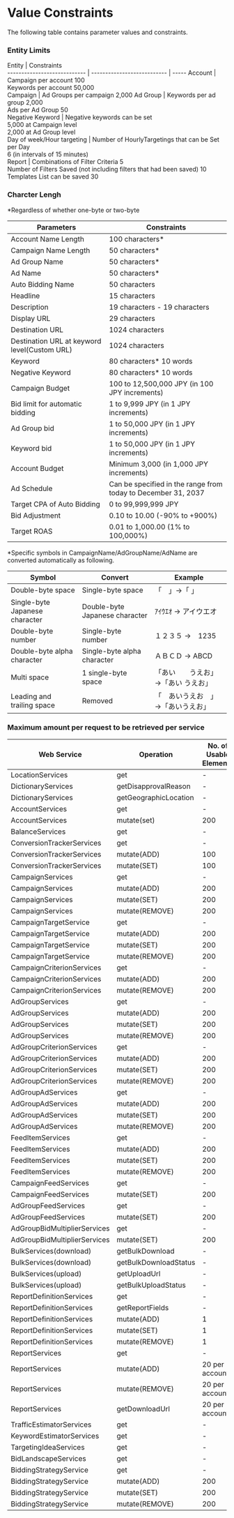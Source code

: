 # Value Constraints
The following table contains parameter values and constraints.  
### Entity Limits 
Entity                           | Constraints                         
---------------------------- | --------------------------- | -----
Account                        | Campaign per account 100  <br> Keywords per account 50,000                     
Campaign                       | Ad Groups per campaign 2,000
Ad Group                       | Keywords per ad group 2,000 <br>Ads per Ad Group 50                         
Negative Keyword                     | Negative keywords can be set  <br>5,000 at Campaign level<br>2,000 at Ad Group level  
Day of week/Hour targeting                 | Number of HourlyTargetings that can be Set per Day <br>6 (in intervals of 15 minutes)   
Report                         | Combinations of Filter Criteria 5 <br>Number of Filters Saved (not including filters that had been saved) 10<br>Templates List can be saved 30                         

### Charcter Lengh
*Regardless of whether one-byte or two-byte

Parameters                                   | Constraints
-------------------------------------------- | -------------------------------------------------------------
Account Name Length                          | 100 characters*                                              
Campaign Name Length                         | 50 characters*                                               
Ad Group Name                                | 50 characters*                                               
Ad Name                                      | 50 characters*                                               
Auto Bidding Name                            | 50 characters        
Headline                                     | 15 characters                                                
Description                                  | 19 characters - 19 characters                                
Display URL                                  | 29 characters                                                
Destination URL                              | 1024 characters                                              
Destination URL at keyword level(Custom URL) | 1024 characters                                              
Keyword                                      | 80 characters* 10 words                                         
Negative Keyword                             | 80 characters* 10 words                                                  
Campaign Budget                              | 100 to 12,500,000 JPY (in 100 JPY increments)                
Bid limit for automatic bidding              | 1 to 9,999 JPY (in 1 JPY increments)                         
Ad Group bid                                 | 1 to 50,000 JPY (in 1 JPY increments)                        
Keyword bid                                  | 1 to 50,000 JPY (in 1 JPY increments)                        
Account Budget                               | Minimum 3,000 (in 1,000 JPY increments)                      
Ad Schedule                                  | Can be specified in the range from today to December 31, 2037
Target CPA of Auto Bidding                   | 0 to 99,999,999 JPY                      
Bid Adjustment                               | 0.10 to 10.00 (-90% to +900%)                      
Target ROAS                                  | 0.01 to 1,000.00 (1% to 100,000%)                      

*Specific symbols in CampaignName/AdGroupName/AdName are converted automatically as following.

Symbol  | Convert           | Example 
------- | ----------------- | ------------------
Double-byte space | Single-byte space | 「　」→「 」
Single-byte Japanese character | Double-byte Japanese character | ｱｲｳｴｵ → アイウエオ
Double-byte number | Single-byte number | １２３５ →　1235
Double-byte alpha character | Single-byte alpha character | ＡＢＣＤ → ABCD
Multi space | 1 single-byte space | 「あい　　うえお」→「あい うえお」
Leading and trailing space | Removed | 「　あいうえお　」→「あいうえお」

### Maximum amount per request to be retrieved per service  
Web Service                  | Operation             | No. of Usable Elements | Max. Responses | Paging
---------------------------- | --------------------- | ---------------------- | -------------- | ------
LocationServices             | get                   | -                      | 1              | -     
DictionaryServices           | getDisapprovalReason  | -                      | ALL            | -     
DictionaryServices           | getGeographicLocation | -                      | ALL            | -     
AccountServices              | get                   | -                      | 200            | ○     
AccountServices              | mutate(set)           | 200                    | -              | -     
BalanceServices              | get                   | -                      | 100            | ○     
ConversionTrackerServices    | get                   | -                      | 500            | ○     
ConversionTrackerServices    | mutate(ADD)           | 100                    | -              | -     
ConversionTrackerServices    | mutate(SET)           | 100                    | -              | -     
CampaignServices             | get                   | -                      | 500            | ○     
CampaignServices             | mutate(ADD)           | 200                    | -              | -     
CampaignServices             | mutate(SET)           | 200                    | -              | -     
CampaignServices             | mutate(REMOVE)        | 200                    | -              | -     
CampaignTargetService        | get                   | -                      | 500            | ○     
CampaignTargetService        | mutate(ADD)           | 200                    | -              | -     
CampaignTargetService        | mutate(SET)           | 200                    | -              | -     
CampaignTargetService        | mutate(REMOVE)        | 200                    | -              | -     
CampaignCriterionServices    | get                   | -                      | 500            | ○     
CampaignCriterionServices    | mutate(ADD)           | 200                    | -              | -     
CampaignCriterionServices    | mutate(REMOVE)        | 200                    | -              | -     
AdGroupServices              | get                   | -                      | 500            | ○     
AdGroupServices              | mutate(ADD)           | 200                    | -              | -     
AdGroupServices              | mutate(SET)           | 200                    | -              | -     
AdGroupServices              | mutate(REMOVE)        | 200                    | -              | -     
AdGroupCriterionServices     | get                   | -                      | 500            | ○     
AdGroupCriterionServices     | mutate(ADD)           | 200                    | -              | -     
AdGroupCriterionServices     | mutate(SET)           | 200                    | -              | -     
AdGroupCriterionServices     | mutate(REMOVE)        | 200                    | -              | -     
AdGroupAdServices            | get                   | -                      | 500            | ○     
AdGroupAdServices            | mutate(ADD)           | 200                    | -              | -     
AdGroupAdServices            | mutate(SET)           | 200                    | -              | -     
AdGroupAdServices            | mutate(REMOVE)        | 200                    | -              | -     
FeedItemServices             | get                   | -                      | 500            | ○     
FeedItemServices             | mutate(ADD)           | 200                    | -              | -     
FeedItemServices             | mutate(SET)           | 200                    | -              | -     
FeedItemServices             | mutate(REMOVE)        | 200                    | -              | -     
CampaignFeedServices         | get                   | -                      | 500            | ○     
CampaignFeedServices         | mutate(SET)           | 200                    | -              | -     
AdGroupFeedServices          | get                   | -                      | 500            | ○     
AdGroupFeedServices          | mutate(SET)           | 200                    | -              | -     
AdGroupBidMultiplierServices | get                   | -                      | 500            | ○     
AdGroupBidMultiplierServices | mutate(SET)           | 200                    | -              | -     
BulkServices(download)       | getBulkDownload       | -                      | 1              | -     
BulkServices(download)       | getBulkDownloadStatus | -                      | 500            | ○     
BulkServices(upload)         | getUploadUrl          | -                      | 1              | -     
BulkServices(upload)         | getBulkUploadStatus   | -                      | 500            | ○     
ReportDefinitionServices     | get                   | -                      | 500            | ○     
ReportDefinitionServices     | getReportFields       | -                      | 1              | -     
ReportDefinitionServices     | mutate(ADD)           | 1                      | -              | -     
ReportDefinitionServices     | mutate(SET)           | 1                      | -              | -     
ReportDefinitionServices     | mutate(REMOVE)        | 1                      | -              | -     
ReportServices               | get                   | -                      | 500            | ○     
ReportServices               | mutate(ADD)           | 20 per account         | -              | -     
ReportServices               | mutate(REMOVE)        | 20 per account         | -              | -     
ReportServices               | getDownloadUrl        | 20 per account         | -              | -     
TrafficEstimatorServices     | get                   | -                      | 100            | -     
KeywordEstimatorServices     | get                   | -                      | 100            | -     
TargetingIdeaServices        | get                   | -                      | 500            | ○     
BidLandscapeServices         | get                   | -                      | 100            | -     
BiddingStrategyService       | get                   | -                      | 500            | ○     
BiddingStrategyService       | mutate(ADD)           | 200                    | -              | -     
BiddingStrategyService       | mutate(SET)           | 200                    | -              | -     
BiddingStrategyService       | mutate(REMOVE)        | 200                    | -              | -     
